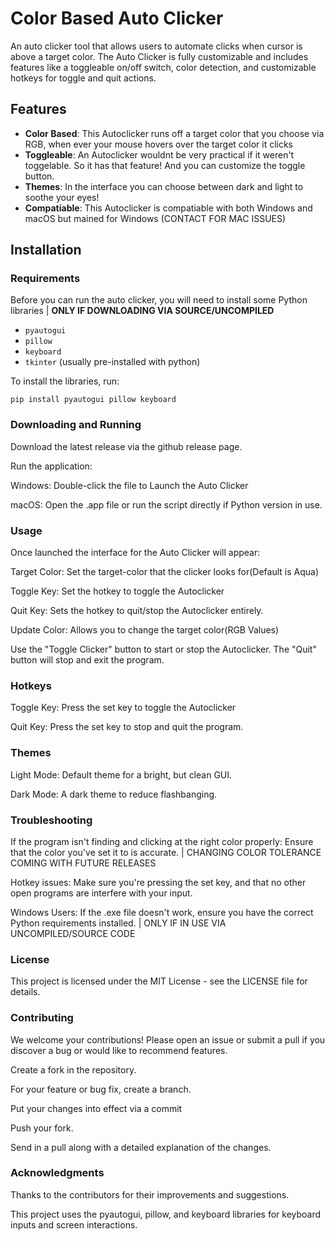 # Color Based Auto Clicker

An auto clicker tool that allows users to automate clicks when cursor is above a target color. The Auto Clicker is fully customizable and includes features like a toggleable on/off switch, color detection, and customizable hotkeys for toggle and quit actions.

## Features

- **Color Based**: This Autoclicker runs off a target color that you choose via RGB, when ever your mouse hovers over the target color it clicks
- **Toggleable**: An Autoclicker wouldnt be very practical if it weren't toggelable. So it has that feature! And you can customize the toggle button.
- **Themes**: In the interface you can choose between dark and light to soothe your eyes!
- **Compatiable**: This Autoclicker is compatiable with both Windows and macOS but mained for Windows (CONTACT FOR MAC ISSUES)


## Installation

### Requirements

Before you can run the auto clicker, you will need to install some Python libraries | **ONLY IF DOWNLOADING VIA SOURCE/UNCOMPILED**

- `pyautogui`
- `pillow`
- `keyboard`
- `tkinter` (usually pre-installed with python) 

To install the libraries, run:

```
pip install pyautogui pillow keyboard
```

### Downloading and Running
Download the latest release via the github release page.

Run the application:

Windows: Double-click the file to Launch the Auto Clicker

macOS: Open the .app file or run the script directly if Python version in use.


### Usage
Once launched the interface for the Auto Clicker will appear:

Target Color: Set the target-color that the clicker looks for(Default is Aqua)

Toggle Key: Set the hotkey to toggle the Autoclicker

Quit Key: Sets the hotkey to quit/stop the Autoclicker entirely.

Update Color: Allows you to change the target color(RGB Values)

Use the "Toggle Clicker" button to start or stop the Autoclicker. The "Quit" button will stop and exit the program.

### Hotkeys
Toggle Key: Press the set key to toggle the Autoclicker

Quit Key: Press the set key to stop and quit the program.

### Themes
Light Mode: Default theme for a bright, but clean GUI.

Dark Mode: A dark theme to reduce flashbanging.

### Troubleshooting
If the program isn't finding and clicking at the right color properly: Ensure that the color you've set it to is accurate. | CHANGING COLOR TOLERANCE COMING WITH FUTURE RELEASES

Hotkey issues: Make sure you're pressing the set key, and that no other open programs are interfere with your input.

Windows Users: If the .exe file doesn't work, ensure you have the correct Python requirements installed. | ONLY IF IN USE VIA UNCOMPILED/SOURCE CODE 

### License
This project is licensed under the MIT License - see the LICENSE file for details.

### Contributing 
We welcome your contributions! Please open an issue or submit a pull if you discover a bug or would like to recommend features.

Create a fork in the repository.

For your feature or bug fix, create a branch.

Put your changes into effect via a commit

Push your fork.

Send in a pull along with a detailed explanation of the changes.

### Acknowledgments
Thanks to the contributors for their improvements and suggestions.

This project uses the pyautogui, pillow, and keyboard libraries for keyboard inputs and screen interactions.
